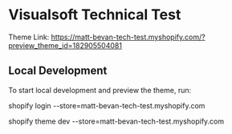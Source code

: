 # Visualsoft Technical Test

Theme Link: https://matt-bevan-tech-test.myshopify.com/?preview_theme_id=182905504081

## Local Development
To start local development and preview the theme, run:

shopify login --store=matt-bevan-tech-test.myshopify.com

shopify theme dev --store=matt-bevan-tech-test.myshopify.com
